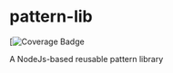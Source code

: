 # pattern-lib

[![Coverage Badge](https://img.shields.io/endpoint?url=https://gist.githubusercontent.com/crupakheti/d551fd551fb6cb3687e1e775e627e039/raw/pattern-lib__heads_main.json)

A NodeJs-based reusable pattern library
